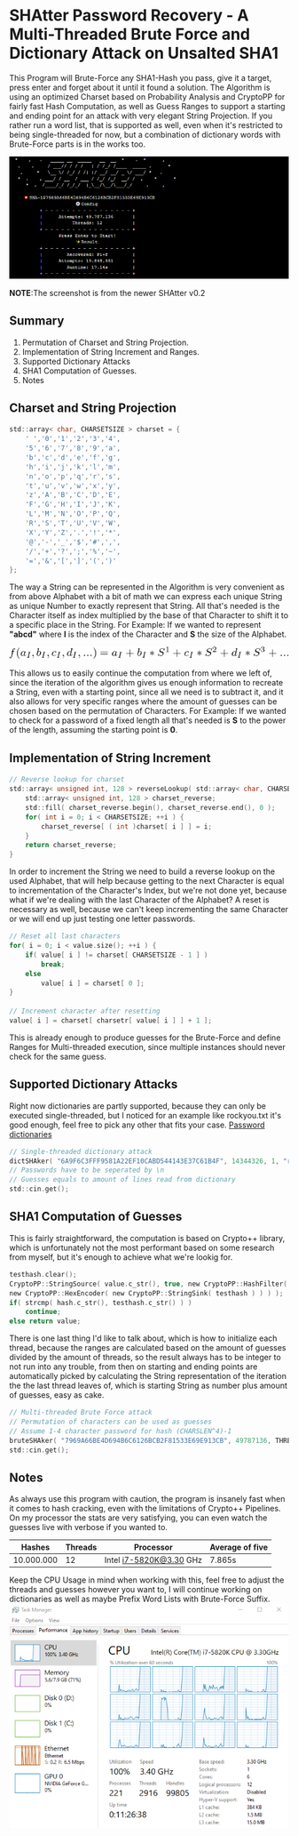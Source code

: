 # SHAtter Password Recovery - A Multi-Threaded Brute Force and Dictionary Attack on Unsalted SHA1
This Program will Brute-Force any SHA1-Hash you pass, give it a target, press enter and forget about it until it found a solution. The Algorithm is using an optimized Charset based on Probability Analysis and CryptoPP for fairly fast Hash Computation, as well as Guess Ranges to support a starting and ending point for an attack with very elegant String Projection. If you rather run a word list, that is supported as well, even when it's restricted to being single-threaded for now, but a combination of dictionary words with Brute-Force parts is in the works too.

![Preview](console-output.PNG)

**NOTE**:The screenshot is from the newer SHAtter v0.2 

## Summary
  1. Permutation of Charset and String Projection.
  2. Implementation of String Increment and Ranges.
  3. Supported Dictionary Attacks
  4. SHA1 Computation of Guesses.
  5. Notes

## Charset and String Projection
```c
std::array< char, CHARSETSIZE > charset = {
	' ','0','1','2','3','4',
	'5','6','7','8','9','a',
	'b','c','d','e','f','g',
	'h','i','j','k','l','m',
	'n','o','p','q','r','s',
	't','u','v','w','x','y',
	'z','A','B','C','D','E',
	'F','G','H','I','J','K',
	'L','M','N','O','P','Q',
	'R','S','T','U','V','W',
	'X','Y','Z','.','!','*',
	'@','-','_','$','#',',',
	'/','+','?',';','%','~',
	'=','&','[',']','(',')'
};
```
The way a String can be represented in the Algorithm is very convenient as from above Alphabet with a bit of math we can express each unique String as unique Number to exactly represent that String. All that's needed is the Character itself as index multiplied by the base of that Character to shift it to a specific place in the String. For Example: If we wanted to represent **"abcd"** where **I** is the index of the Character and **S** the size of the Alphabet.

![Preview](equation.png)

This allows us to easily continue the computation from where we left of, since the iteration of the algorithm gives us enough information to recreate a String, even with a starting point, since all we need is to subtract it, and it also allows for very specific ranges where the amount of guesses can be chosen based on the permutation of Characters. For Example: If we wanted to check for a password of a fixed length all that's needed is **S** to the power of the length, assuming the starting point is **0**.

## Implementation of String Increment
```c
// Reverse lookup for charset
std::array< unsigned int, 128 > reverseLookup( std::array< char, CHARSETSIZE >& charset ) {
	std::array< unsigned int, 128 > charset_reverse;
	std::fill( charset_reverse.begin(), charset_reverse.end(), 0 );
	for( int i = 0; i < CHARSETSIZE; ++i ) {
		charset_reverse[ ( int )charset[ i ] ] = i;
	}
	return charset_reverse;
}
```
In order to increment the String we need to build a reverse lookup on the used Alphabet, that will help because getting to the next Character is equal to incrementation of the Character's Index, but we're not done yet, because what if we're dealing with the last Character of the Alphabet? A reset is necessary as well, because we can't keep incrementing the same Character or we will end up just testing one letter passwords.
```c
// Reset all last characters
for( i = 0; i < value.size(); ++i ) {
	if( value[ i ] != charset[ CHARSETSIZE - 1 ] )
		break;
	else
		value[ i ] = charset[ 0 ];
}

// Increment character after resetting
value[ i ] = charset[ charsetr[ value[ i ] ] + 1 ];
```
This is already enough to produce guesses for the Brute-Force and define Ranges for Multi-threaded execution, since multiple instances should never check for the same guess.

## Supported Dictionary Attacks
Right now dictionaries are partly supported, because they can only be executed single-threaded, but I noticed for an example like rockyou.txt it's good enough, feel free to pick any other that fits your case.
[Password dictionaries](https://wiki.skullsecurity.org/Passwords)
```c
// Single-threaded dictionary attack
dictSHAker( "6A9F6C3FFF9581A22EF10CABD544143E37C61B4F", 14344326, 1, "rockyou.txt" );
// Passwords have to be seperated by \n
// Guesses equals to amount of lines read from dictionary
std::cin.get();
```
## SHA1 Computation of Guesses
This is fairly straightforward, the computation is based on Crypto++ library, which is unfortunately not the most performant based on some research from myself, but it's enough to achieve what we're lookig for.
```c
testhash.clear();
CryptoPP::StringSource( value.c_str(), true, new CryptoPP::HashFilter( sha1,
new CryptoPP::HexEncoder( new CryptoPP::StringSink( testhash ) ) ) );
if( strcmp( hash.c_str(), testhash.c_str() ) )
	continue;
else return value;
```
There is one last thing I'd like to talk about, which is how to initialize each thread, because the ranges are calculated based on the amount of guesses divided by the amount of threads, so the result always has to be integer to not run into any trouble, from then on starting and ending points are automatically picked by calculating the String representation of the iteration the the last thread leaves of, which is starting String as number plus amount of guesses, easy as cake.
```c
// Multi-threaded Brute Force attack
// Permutation of characters can be used as guesses
// Assume 1-4 character password for hash (CHARSLEN^4)-1
bruteSHAker( "7969A66BE4D694B6C6126BCB2F81533E69E913CB", 49787136, THREADS, charset );
std::cin.get();
```

## Notes
As always use this program with caution, the program is insanely fast when it comes to hash cracking, even with the limitations of Crypto++ Pipelines. On my processor the stats are very satisfying, you can even watch the guesses live with verbose if you wanted to.

| Hashes      | Threads      | Processor                     | Average of five |
| ----------- | ------------ | ----------------------------- | --------------- |
| 10.000.000  | 12           | Intel i7-5820K@3.30 GHz       | 7.865s          |

Keep the CPU Usage in mind when working with this, feel free to adjust the threads and guesses however you want to, I will continue working on dictionaries as well as maybe Prefix Word Lists with Brute-Force Suffix.
![Preview](running.PNG)
